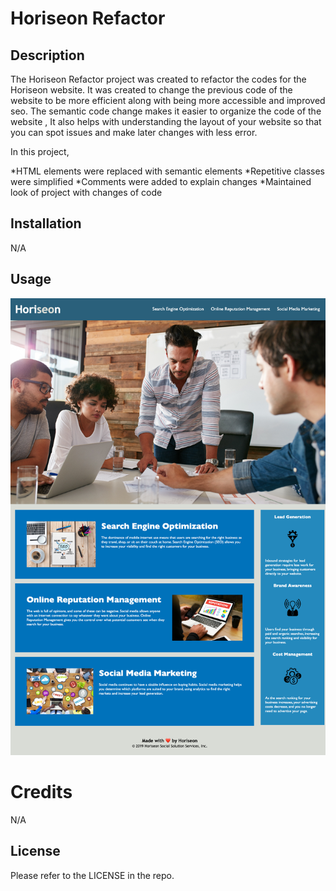 # Horiseon Refactor

## Description

The Horiseon Refactor project was created to refactor the codes for the Horiseon website. 
It was created to change the previous code of the website to be more efficient along with being more accessible and improved seo. The semantic code change makes it easier to organize the code of the website , It also helps with understanding the layout of your website so that you can spot issues and make later changes with less error. 

In this project, 

*HTML elements were replaced with semantic elements
*Repetitive classes were simplified
*Comments were added to explain changes 
*Maintained look of project with changes of code

## Installation

N/A

## Usage

![screenshot of index.html](./assets/images/Screenshot.png)

# Credits

N/A

## License

Please refer to the LICENSE in the repo.